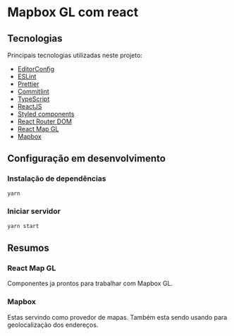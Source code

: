 # Mapbox GL com react

## Tecnologias

Principais tecnologias utilizadas neste projeto:

- [EditorConfig](https://editorconfig.org/)
- [ESLint](https://eslint.org/)
- [Prettier](https://prettier.io/)
- [Commitlint](https://github.com/conventional-changelog/commitlint)
- [TypeScript](https://www.typescriptlang.org)
- [ReactJS](https://pt-br.reactjs.org/)
- [Styled components](https://styled-components.com/)
- [React Router DOM](https://reactrouter.com/web/guides/quick-start)
- [React Map GL](https://visgl.github.io/react-map-gl/)
- [Mapbox](https://www.mapbox.com/)

## Configuração em desenvolvimento

### Instalação de dependências

```bash
yarn
```

### Iniciar servidor

```bash
yarn start
```


## Resumos

### React Map GL
Componentes ja prontos para trabalhar com Mapbox GL.

### Mapbox
Estas servindo como provedor de mapas. Também esta sendo usando para geolocalização dos endereços.

